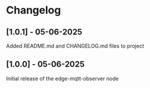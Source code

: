 # Changelog

## [1.0.1] - 05-06-2025

Added README.md and CHANGELOG.md files to project


## [1.0.0] - 05-06-2025

Initial release of the edge-mqtt-observer node
